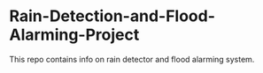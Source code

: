 # Rain-Detection-and-Flood-Alarming-Project
This repo contains info on rain detector and flood alarming system.
